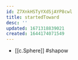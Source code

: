 ```yaml
---
id: Z7XnkHSTyYXdSjAYP8cwl
title: startedToward
desc: ''
updated: 1671318839021
created: 1644174071549
---
```



- [[c.Sphere]] #shapow

